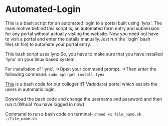 # Automated-Login
This is a bash script for an automated login to a portal built using 'lynx'. The main motive behind this script is, an automated form entry and submission for any portal without actually visting the website.
  Now you need not have to visit a portal and enter the details manually.Just run the 'login' bash file(.sh file) to automate your portal entry.
  
  This bash script uses lynx.So, you have to make sure that you have installed 'lynx' on your linux based system.
  

For installation of 'lynx'.
->Open your command prompt.
->Then enter the following command.
    `sudo apt-get install lynx`

[This](https://github.com/RajuKoushik/Automated-Login/blob/master/iiitv_login.sh) is a bash code for our college(IIIT Vadodara) portal which assists the users in automatic login.

Download the bash code and change the username and password and then run it.(Whoa! You have logged in now).

Command to run a bash code on terminal-
  `chmod +x file_name.sh`
  `./file_name.sh`
  


    
    
    
